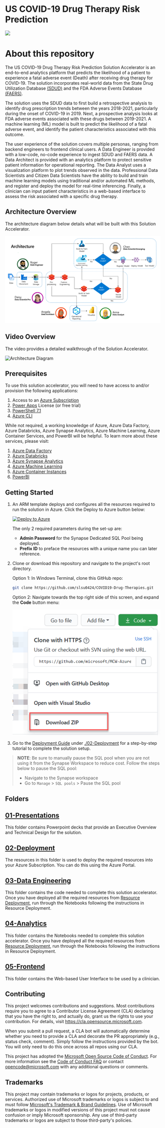 # US COVID-19 Drug Therapy Risk Prediction

![](Resource_Deployment/img/banner.png)

# About this repository
The US COVID-19 Drug Therapy Risk Prediction Solution Accelerator is an end-to-end analytics platform that predicts the likelihood of a patient to experience a fatal adverse event (Death) after receiving drug therapy for COVID-19.  The solution incorporates real-world data from the State Drug Utilization Database [(SDUD)](https://www.medicaid.gov/medicaid/prescription-drugs/state-drug-utilization-data) and the FDA Adverse Events Database [(FAERS)](https://www.fda.gov/drugs/drug-approvals-and-databases/fda-adverse-event-reporting-system-faers).   

The solution uses the SDUD data to first build a retrospective analysis to identify drug prescription trends between the years 2018-2021, particularly during the onset of COVID-19 in 2019.  Next, a prospective analysis looks at FDA adverse events associated with these drugs between 2019-2021.  A machine learning (ML) model is built to predict the likelihood of a fatal adverse event, and identify the patient characteristics associated with this outcome.    

The user experience of the solution covers multiple personas, ranging from backend engineers to frontend clinical users.  A Data Engineer is provided with a low-code, no-code experience to ingest SDUD and FAERS data.  A Data Architect is provided with an analytics platform to protect sensitive patient information for operational reporting.  The Data Analyst uses a visualization platform to plot trends observed in the data.  Professional Data Scientists and Citizen Data Scientists have the ability to build and train machine learning models using traditional and/or automated ML methods, and register and deploy the model for real-time inferencing.  Finally, a clinician can input patient characteristics in a web-based interface to assess the risk associated with a specific drug therapy. 

## Architecture Overview
The architecture diagram below details what will be built with this Solution Accelerator.

![Architecture Diagram](./images/Slide1.PNG)


## Video Overview
The video provides a detailed walkthrough of the Solution Accelerator.  

![Architecture Diagram](./Resource_Deployment/img/ReferenceArchitecture.png)

## Prerequisites
To use this solution accelerator, you will need to have access to and/or provision the following applications:

1. Access to an [Azure Subscription ](http://portal.azure.com)
2. [Power Apps](http://www.powerapps.com) License (or free trial)
3. [PowerShell 7.1](https://docs.microsoft.com/en-us/powershell/scripting/install/installing-powershell?view=powershell-7.1)
4. [Azure CLI](https://docs.microsoft.com/en-us/cli/azure/install-azure-cli)

While not required, a working knowledge of Azure, Azure Data Factory, Azure Databricks, Azure Synapse Analytics, Azure Machine Learning, Azure Container Services, and PowerBI will be helpful.  To learn more about these services, please visit:
1. [Azure Data Factory](https://azure.microsoft.com/en-us/services/data-factory/)
2. [Azure Databricks](https://azure.microsoft.com/en-us/services/databricks/)
3. [Azure Synapse Analytics](https://azure.microsoft.com/en-us/services/synapse-analytics/)
4. [Azure Machine Learning](https://azure.microsoft.com/en-us/services/machine-learning/)
5. [Azure Container Instances](https://azure.microsoft.com/en-us/services/container-instances/)
5. [PowerBI](https://azure.microsoft.com/en-us/services/kubernetes-service/)


## Getting Started
1. An ARM template deploys and configures all the resources required to run the solution in Azure.  Click the Deploy to Azure button below:

    [![Deploy to Azure](https://aka.ms/deploytoazurebutton)](https://portal.azure.com/#create/Microsoft.Template/uri/https%3A%2F%2Fraw.githubusercontent.com%2Fmicrosoft%2FMachine-Learning-Patient-Risk-Analyzer-SA%2Fmain%2FResource_Deployment%2Fazuredeploy.json)

    The only 2 required parameters during the set-up are:

    - **Admin Password** for the Synapse Dedicated SQL Pool being deployed.
    - **Prefix ID** to preface the resources with a unique name you can later reference.

2. Clone or download this repository and navigate to the project's root directory.

    Option 1: In Windows Terminal, clone this GitHub repo:

    ```bash
    git clone https://github.com/slsu0424/COVID19-Drug-Therapies.git
    ```

    Option 2: Navigate towards the top right side of this screen, and expand the **Code** button menu:

    ![GitHub_Button](./images/githubdownloadzip.png)

  
3. Go to the [Deployment Guide](./02-Deployment/Deployment.md) under [./02-Deployment](./02-Deployment) for a step-by-step tutorial to complete the solution setup.

  > **NOTE**: Be sure to manually pause the SQL pool when you are not using it from the Synapse Workspace to reduce cost. Follow the steps below to pause the SQL pool:  
  > * Navigate to the Synapse workspace
  > *  Go to `Manage` > `SQL pools` > Pause the SQL pool 

## Folders
## [01-Presentations](./Presentations)
This folder contains Powerpoint decks that provide an Executive Overview and Technical Design for the solution.

## [02-Deployment](./Deployment/README.md)
The resources in this folder is used to deploy the required resources into your Azure Subscription. You can do this using the Azure Portal.

## [03-Data Engineering](./Analytics_Deployment)
This folder contains the code needed to complete this solution accelerator. Once you have deployed all the required resources from [Resource Deployment](./Resource_Deployment/README.md), run through the Notebooks following the instructions in Resource Deployment.

## [04-Analytics](./Analytics_Deployment)
This folder contains the Notebooks needed to complete this solution accelerator. Once you have deployed all the required resources from [Resource Deployment](./Resource_Deployment/README.md), run through the Notebooks following the instructions in Resource Deployment.

## [05-Frontend](./Frontend_Deployment)
This folder contains the Web-based User Interface to be used by a clinician.

## Contributing

This project welcomes contributions and suggestions.  Most contributions require you to agree to a
Contributor License Agreement (CLA) declaring that you have the right to, and actually do, grant us
the rights to use your contribution. For details, visit https://cla.opensource.microsoft.com.

When you submit a pull request, a CLA bot will automatically determine whether you need to provide
a CLA and decorate the PR appropriately (e.g., status check, comment). Simply follow the instructions
provided by the bot. You will only need to do this once across all repos using our CLA.

This project has adopted the [Microsoft Open Source Code of Conduct](https://opensource.microsoft.com/codeofconduct/).
For more information see the [Code of Conduct FAQ](https://opensource.microsoft.com/codeofconduct/faq/) or
contact [opencode@microsoft.com](mailto:opencode@microsoft.com) with any additional questions or comments.

## Trademarks

This project may contain trademarks or logos for projects, products, or services. Authorized use of Microsoft
trademarks or logos is subject to and must follow
[Microsoft's Trademark & Brand Guidelines](https://www.microsoft.com/en-us/legal/intellectualproperty/trademarks/usage/general).
Use of Microsoft trademarks or logos in modified versions of this project must not cause confusion or imply Microsoft sponsorship.
Any use of third-party trademarks or logos are subject to those third-party's policies.

